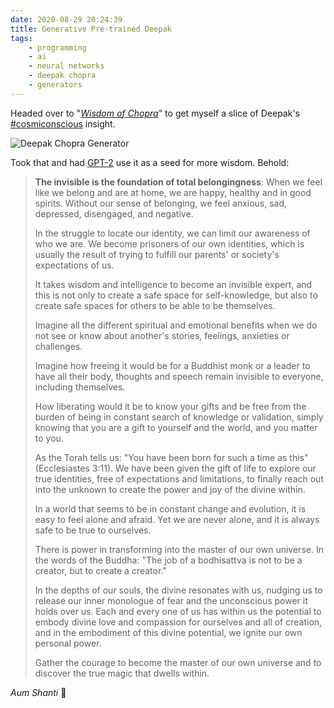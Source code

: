 ```yaml
---
date: 2020-08-29 20:24:39
title: Generative Pre-trained Deepak
tags:
    - programming
    - ai
    - neural networks
    - deepak chopra
    - generators
---
```


Headed over to "[_Wisdom of Chopra_](http://wisdomofchopra.com/)" to get myself a slice of Deepak's [#cosmiconscious](https://chopra.com/articles/what-is-cosmic-consciousness) insight.

![Deepak Chopra Generator](/misc/d/deepak-generated-quote.png)

Took that and had [GPT-2](https://github.com/openai/gpt-2) use it as a seed for more wisdom. Behold:

> **The invisible is the foundation of total belongingness**: When we feel like we belong and are at home, we are happy, healthy and in good spirits. Without our sense of belonging, we feel anxious, sad, depressed, disengaged, and negative.
> 
> In the struggle to locate our identity, we can limit our awareness of who we are. We become prisoners of our own identities, which is usually the result of trying to fulfill our parents' or society's expectations of us.
> 
> It takes wisdom and intelligence to become an invisible expert, and this is not only to create a safe space for self-knowledge, but also to create safe spaces for others to be able to be themselves.
> 
> Imagine all the different spiritual and emotional benefits when we do not see or know about another's stories, feelings, anxieties or challenges.
> 
> Imagine how freeing it would be for a Buddhist monk or a leader to have all their body, thoughts and speech remain invisible to everyone, including themselves.
> 
> How liberating would it be to know your gifts and be free from the burden of being in constant search of knowledge or validation, simply knowing that you are a gift to yourself and the world, and you matter to you.
> 
> As the Torah tells us: "You have been born for such a time as this" (Ecclesiastes 3:11). We have been given the gift of life to explore our true identities, free of expectations and limitations, to finally reach out into the unknown to create the power and joy of the divine within.
> 
> In a world that seems to be in constant change and evolution, it is easy to feel alone and afraid. Yet we are never alone, and it is always safe to be true to ourselves.
> 
> There is power in transforming into the master of our own universe. In the words of the Buddha: "The job of a bodhisattva is not to be a creator, but to create a creator."
> 
> In the depths of our souls, the divine resonates with us, nudging us to release our inner monologue of fear and the unconscious power it holds over us. Each and every one of us has within us the potential to embody divine love and compassion for ourselves and all of creation, and in the embodiment of this divine potential, we ignite our own personal power.
> 
> Gather the courage to become the master of our own universe and to discover the true magic that dwells within.

_Aum Shanti_ 🙏